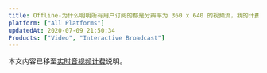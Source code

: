 ```yaml
---
title: Offline-为什么明明所有用户订阅的都是分辨率为 360 x 640 的视频流，我的计费却被定在超高清档？
platform: ["All Platforms"]
updatedAt: 2020-07-09 21:50:34
Products: ["Video", "Interactive Broadcast"]
---
```


本文内容已移至[实时音视频计费](https://docs.agora.io/cn/Interactive%20Broadcast/billing_rtc?platform=All%20Platforms)说明。
